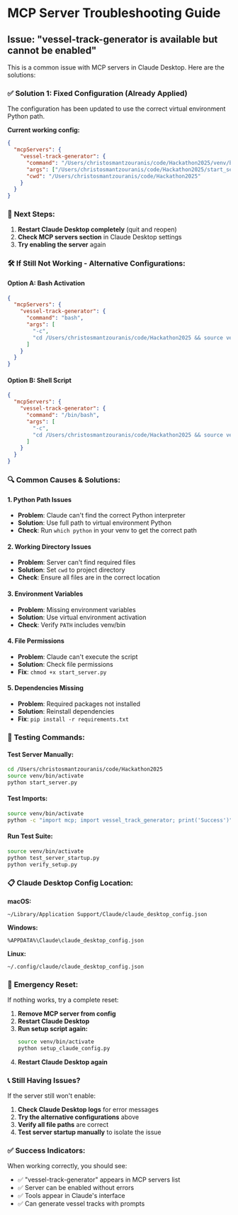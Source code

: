 # MCP Server Troubleshooting Guide

## Issue: "vessel-track-generator is available but cannot be enabled"

This is a common issue with MCP servers in Claude Desktop. Here are the solutions:

### ✅ **Solution 1: Fixed Configuration (Already Applied)**

The configuration has been updated to use the correct virtual environment Python path. 

**Current working config:**
```json
{
  "mcpServers": {
    "vessel-track-generator": {
      "command": "/Users/christosmantzouranis/code/Hackathon2025/venv/bin/python",
      "args": ["/Users/christosmantzouranis/code/Hackathon2025/start_server.py"],
      "cwd": "/Users/christosmantzouranis/code/Hackathon2025"
    }
  }
}
```

### 🔄 **Next Steps:**

1. **Restart Claude Desktop completely** (quit and reopen)
2. **Check MCP servers section** in Claude Desktop settings
3. **Try enabling the server** again

### 🛠️ **If Still Not Working - Alternative Configurations:**

#### Option A: Bash Activation
```json
{
  "mcpServers": {
    "vessel-track-generator": {
      "command": "bash",
      "args": [
        "-c",
        "cd /Users/christosmantzouranis/code/Hackathon2025 && source venv/bin/activate && python start_server.py"
      ]
    }
  }
}
```

#### Option B: Shell Script
```json
{
  "mcpServers": {
    "vessel-track-generator": {
      "command": "/bin/bash",
      "args": [
        "-c",
        "cd /Users/christosmantzouranis/code/Hackathon2025 && source venv/bin/activate && exec python start_server.py"
      ]
    }
  }
}
```

### 🔍 **Common Causes & Solutions:**

#### 1. **Python Path Issues**
- **Problem**: Claude can't find the correct Python interpreter
- **Solution**: Use full path to virtual environment Python
- **Check**: Run `which python` in your venv to get the correct path

#### 2. **Working Directory Issues**
- **Problem**: Server can't find required files
- **Solution**: Set `cwd` to project directory
- **Check**: Ensure all files are in the correct location

#### 3. **Environment Variables**
- **Problem**: Missing environment variables
- **Solution**: Use virtual environment activation
- **Check**: Verify `PATH` includes venv/bin

#### 4. **File Permissions**
- **Problem**: Claude can't execute the script
- **Solution**: Check file permissions
- **Fix**: `chmod +x start_server.py`

#### 5. **Dependencies Missing**
- **Problem**: Required packages not installed
- **Solution**: Reinstall dependencies
- **Fix**: `pip install -r requirements.txt`

### 🧪 **Testing Commands:**

#### Test Server Manually:
```bash
cd /Users/christosmantzouranis/code/Hackathon2025
source venv/bin/activate
python start_server.py
```

#### Test Imports:
```bash
source venv/bin/activate
python -c "import mcp; import vessel_track_generator; print('Success')"
```

#### Run Test Suite:
```bash
source venv/bin/activate
python test_server_startup.py
python verify_setup.py
```

### 📋 **Claude Desktop Config Location:**

**macOS:**
```
~/Library/Application Support/Claude/claude_desktop_config.json
```

**Windows:**
```
%APPDATA%\Claude\claude_desktop_config.json
```

**Linux:**
```
~/.config/claude/claude_desktop_config.json
```

### 🚨 **Emergency Reset:**

If nothing works, try a complete reset:

1. **Remove MCP server from config**
2. **Restart Claude Desktop**
3. **Run setup script again:**
   ```bash
   source venv/bin/activate
   python setup_claude_config.py
   ```
4. **Restart Claude Desktop again**

### 📞 **Still Having Issues?**

If the server still won't enable:

1. **Check Claude Desktop logs** for error messages
2. **Try the alternative configurations** above
3. **Verify all file paths** are correct
4. **Test server startup manually** to isolate the issue

### ✅ **Success Indicators:**

When working correctly, you should see:
- ✅ "vessel-track-generator" appears in MCP servers list
- ✅ Server can be enabled without errors
- ✅ Tools appear in Claude's interface
- ✅ Can generate vessel tracks with prompts

